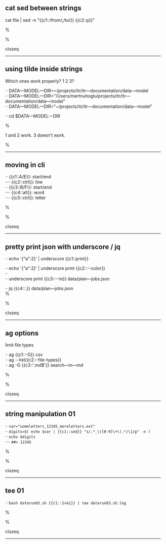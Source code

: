
## cat sed between strings

cat file | sed -n "{{c1::/from/,/to/}} {{c2::p}}"

%

%

clozeq

---

## using tilde inside strings

Which ones work properly? 1 2 3?

··  DATA—MODEL—DIR=~/projects/itr/itr—documentation/data—model <br>
··  DATA—MODEL—DIR="/Users/mertnuhoglu/projects/itr/itr—documentation/data—model" <br>
··  DATA—MODEL—DIR="~/projects/itr/itr—documentation/data—model" <br>

··  cd $DATA—MODEL—DIR <br>


%

1 and 2 work. 3 doesn't work.

%

---

## moving in cli

··  {{c1::A/E}}: start/end  <br>
····  {{c2::ctrl}}: line <br>
··  {{c3::B/F}}: start/end  <br>
····  {{c4::alt}}: word <br>
····  {{c5::ctrl}}: letter <br>

%

%

clozeq

---

## pretty print json with underscore / jq

··  echo '{"a":2}' | underscore {{c1::print}} <br>

··  echo '{"a":2}' | underscore print {{c2::--color}} <br>
··   <br>
··  underscore print {{c3::--in}} data/plan—jobs.json <br>

··  jq {{c4::.}} data/plan—jobs.json <br>
%

%

clozeq

---

## ag options

limit file types

··  ag {{c1::-G}} csv <br>
··  ag --list{{c2::-file-types}} <br>
··  ag -G {{c3::'\.md$'}} search—in—md <br>

%

%

clozeq

---

## string manipulation 01

··  `` var="someletters_12345_moreletters.ext" `` <br>
··  `` digits=$( echo $var | {{c1::sed}} "s/.*_\([0-9]\+\).*/\1/p" -n ) `` <br>
··  `` echo $digits `` <br>
····  `` ##> 12345 `` <br>

%

%

clozeq

---

## tee 01

··  `` bash datarun03.sh {{c1::2>&1}} | tee datarun03.sh.log `` <br>

%

%

clozeq

---

